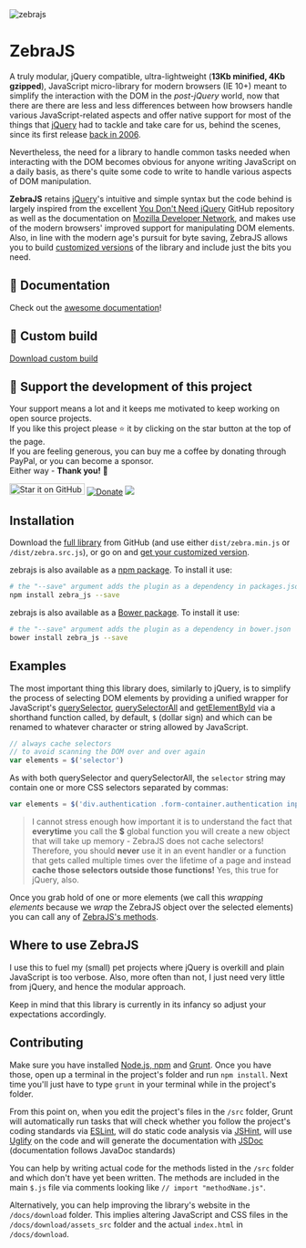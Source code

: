 <img src="https://github.com/stefangabos/zebrajs/blob/master/docs/images/logo.png" alt="zebrajs">

# ZebraJS

A truly modular, jQuery compatible, ultra-lightweight (**13Kb minified, 4Kb gzipped**), JavaScript micro-library for modern browsers (IE 10+) meant to simplify the interaction with the DOM in the *post-jQuery* world, now that there are there are less and less differences between how browsers handle various JavaScript-related aspects and offer native support for most of the things that [jQuery](http://jquery.com/) had to tackle and take care for us, behind the scenes, since its first release [back in 2006](https://en.wikipedia.org/wiki/JQuery).

Nevertheless, the need for a library to handle common tasks needed when interacting with the DOM becomes obvious for anyone writing JavaScript on a daily basis, as there's quite some code to write to handle various aspects of DOM manipulation.

**ZebraJS** retains [jQuery](http://jquery.com/)'s intuitive and simple syntax but the code behind is largely inspired from the excellent [You Don't Need jQuery](https://github.com/oneuijs/You-Dont-Need-jQuery) GitHub repository as well as the documentation on [Mozilla Developer Network](https://developer.mozilla.org/en-US/docs/Web), and makes use of the modern browsers' improved support for manipulating DOM elements. Also, in line with the modern age's pursuit for byte saving, ZebraJS allows you to build [customized versions](https://stefangabos.github.io/zebrajs/download/) of the library and include just the bits you need.

## :notebook_with_decorative_cover: Documentation

Check out the [awesome documentation](https://stefangabos.github.io/Zebra_cURL/Zebra_cURL/Zebra_cURL.html)!

## :floppy_disk: Custom build

[Download custom build](https://stefangabos.github.io/zebrajs/download/)

## 🎂 Support the development of this project

Your support means a lot and it keeps me motivated to keep working on open source projects.<br>
If you like this project please ⭐ it by clicking on the star button at the top of the page.<br>
If you are feeling generous, you can buy me a coffee by donating through PayPal, or you can become a sponsor.<br>
Either way - **Thank you!** 🎉

[<img src="https://img.shields.io/github/stars/stefangabos/zebrajs?color=green&label=star%20it%20on%20GitHub" width="132" height="20" alt="Star it on GitHub">](https://github.com/stefangabos/zebrajs) [![Donate](https://img.shields.io/badge/Donate-PayPal-green.svg)](https://www.paypal.com/cgi-bin/webscr?cmd=_s-xclick&hosted_button_id=9563UHJR67EVE) [<img src="https://img.shields.io/badge/-Sponsor-fafbfc?logo=GitHub%20Sponsors">](https://github.com/sponsors/stefangabos)

## Installation

Download the [full library](https://github.com/stefangabos/zebrajs/archive/master.zip) from GitHub (and use either `dist/zebra.min.js` or `/dist/zebra.src.js`), or go on and [get your customized version](https://stefangabos.github.io/zebrajs/download/).

zebrajs is also available as a [npm package](https://www.npmjs.com/package/zebra_js). To install it use:

```bash
# the "--save" argument adds the plugin as a dependency in packages.json
npm install zebra_js --save
```

zebrajs is also available as a [Bower package](http://bower.io/). To install it use:

```bash
# the "--save" argument adds the plugin as a dependency in bower.json
bower install zebra_js --save
```

## Examples

The most important thing this library does, similarly to jQuery, is to simplify the process of selecting DOM elements by providing a unified wrapper for JavaScript's [querySelector](https://developer.mozilla.org/en-US/docs/Web/API/Document/querySelector), [querySelectorAll](https://developer.mozilla.org/en-US/docs/Web/API/Document/querySelectorAll) and [getElementById](https://developer.mozilla.org/en-US/docs/Web/API/Document/getElementById) via a shorthand function called, by default, `$` (dollar sign) and which can be renamed to whatever character or string allowed by JavaScript.

```javascript
// always cache selectors
// to avoid scanning the DOM over and over again
var elements = $('selector')
```

As with both querySelector and querySelectorAll, the `selector` string may contain one or more CSS selectors separated by commas:

```javascript
var elements = $('div.authentication .form-container.authentication input[type=text]');
```

> I cannot stress enough how important it is to understand the fact that **everytime** you call the **$** global function you will create a new object that will take up memory - ZebraJS does not cache selectors! Therefore, you should **never** use it in an event handler or a function that gets called multiple times over the lifetime of a page and instead **cache those selectors outside those functions!** Yes, this true for jQuery, also.

Once you grab hold of one or more elements (we call this *wrapping elements* because we *wrap* the ZebraJS object over the selected elements) you can call any of [ZebraJS's methods](https://stefangabos.github.io/zebrajs/index.html).

## Where to use ZebraJS

I use this to fuel my (small) pet projects where jQuery is overkill and plain JavaScript is too verbose. Also, more often than not, I just need very little from jQuery, and hence the modular approach.

Keep in mind that this library is currently in its infancy so adjust your expectations accordingly.

## Contributing

Make sure you have installed [Node.js, npm](https://docs.npmjs.com/getting-started/installing-node) and [Grunt](http://gruntjs.com/). Once you have those, open up a terminal in the project's folder and run `npm install`. Next time you'll just have to type `grunt` in your terminal while in the project's folder.

From this point on, when you edit the project's files in the `/src` folder, Grunt will automatically run tasks that will check whether you follow the project's coding standards via [ESLint](http://eslint.org/docs/about/), will do static code analysis via [JSHint](http://jshint.com/about/), will use [Uglify](https://github.com/mishoo/UglifyJS) on the code and will generate the documentation with [JSDoc](https://github.com/jsdoc3/jsdoc) (documentation follows JavaDoc standards)

You can help by writing actual code for the methods listed in the `/src` folder and which don't have yet been written. The methods are included in the main `$.js` file via comments looking like `// import "methodName.js"`.

Alternatively, you can help improving the library's website in the `/docs/download` folder. This implies altering JavaScript and CSS files in the `/docs/download/assets_src` folder and the actual `index.html` in `/docs/download`.
